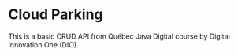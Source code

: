 # Cloud Parking

This is a basic CRUD API from Québec Java Digital course by Digital Innovation One (DIO).
